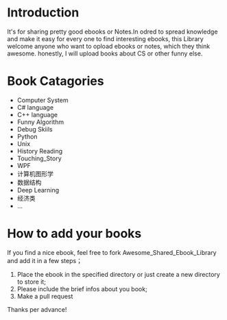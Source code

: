 # Introduction
It's for sharing pretty good ebooks or Notes.In odred to spread knowledge and make it easy for every one to find interesting ebooks, this Library welcome anyone who want to opload ebooks or notes, which they think awesome.
honestly, I will upload books about CS or other funny else.

# Book Catagories
* Computer System
* C# language
* C++ language
* Funny Algorithm
* Debug Skiils
* Python
* Unix
* History Reading
* Touching_Story
* WPF
* 计算机图形学
* 数据结构
* Deep Learning
* 经济类
* ...

# How to add your books
If you find a nice ebook, feel free to fork Awesome_Shared_Ebook_Library and add it in a few steps；
1. Place the ebook in the specified directory or just create a new directory to store it;
2. Please include the brief infos about you book;
3. Make a pull request

Thanks per advance!
